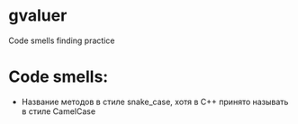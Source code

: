 # gvaluer
Code smells finding practice

# Code smells:

  * Название методов в стиле snake_case, хотя в С++ принято называть в стиле CamelCase
